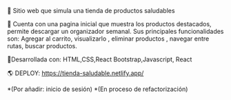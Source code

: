 💚 Sitio web que simula una tienda de productos saludables

📍 Cuenta con una pagina inicial que muestra los productos destacados, permite descargar un organizador semanal. Sus principales funcionalidades son: Agregar al carrito, visualizarlo , eliminar productos , navegar entre rutas, buscar productos.

📍Desarrollada con: HTML,CSS,React Bootstrap,Javascript, React

🌎 DEPLOY: https://tienda-saludable.netlify.app/

*(Por añadir: inicio de sesión)
*(En proceso de refactorización)
